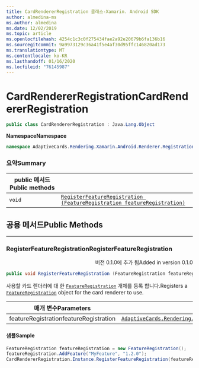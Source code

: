 ```yaml
---
title: CardRendererRegistration 클래스-Xamarin. Android SDK
author: almedina-ms
ms.author: almedina
ms.date: 12/02/2019
ms.topic: article
ms.openlocfilehash: 4254c1c3c0f275434fae2a92e20679b6fa136b16
ms.sourcegitcommit: 9a9973129c36a41f5e4af30d95ffc146820ad173
ms.translationtype: MT
ms.contentlocale: ko-KR
ms.lasthandoff: 01/16/2020
ms.locfileid: "76145987"
---
```

# <a name="cardrendererregistration"></a><span data-ttu-id="a7d49-102">CardRendererRegistration</span><span class="sxs-lookup"><span data-stu-id="a7d49-102">CardRendererRegistration</span></span>

```csharp
public class CardRendererRegistration : Java.Lang.Object
```

<span data-ttu-id="a7d49-103">**Namespace**</span><span class="sxs-lookup"><span data-stu-id="a7d49-103">**Namespace**</span></span>
```csharp
namespace AdaptiveCards.Rendering.Xamarin.Android.Renderer.Registration
```

### <a name="summary"></a><span data-ttu-id="a7d49-104">요약</span><span class="sxs-lookup"><span data-stu-id="a7d49-104">Summary</span></span>

| <span data-ttu-id="a7d49-105">public 메서드</span><span class="sxs-lookup"><span data-stu-id="a7d49-105">Public methods</span></span> | |
| --- | ---- |
| ```void``` | [```RegisterFeatureRegistration (FeatureRegistration featureRegistration)```](#registerfeatureregistration) |

## <a name="public-methods"></a><span data-ttu-id="a7d49-106">공용 메서드</span><span class="sxs-lookup"><span data-stu-id="a7d49-106">Public Methods</span></span>

--- 

### <a id="registerfeatureregistration"></a><span data-ttu-id="a7d49-107">RegisterFeatureRegistration</span><span class="sxs-lookup"><span data-stu-id="a7d49-107">RegisterFeatureRegistration</span></span>
<p style='text-align:right'><span data-ttu-id="a7d49-108">버전 0.1.0에 추가 됨</span><span class="sxs-lookup"><span data-stu-id="a7d49-108">Added in version 0.1.0</span></span></p>

```csharp
public void RegisterFeatureRegistration (FeatureRegistration featureRegistration)
```

<span data-ttu-id="a7d49-109">사용할 카드 렌더러에 대 한 [```FeatureRegistration```](adaptivecards-rendering-xamarin-android-objectmodel-featureregistration.md) 개체를 등록 합니다.</span><span class="sxs-lookup"><span data-stu-id="a7d49-109">Registers a [```FeatureRegistration```](adaptivecards-rendering-xamarin-android-objectmodel-featureregistration.md) object for the card renderer to use.</span></span>

| <span data-ttu-id="a7d49-110">매개 변수</span><span class="sxs-lookup"><span data-stu-id="a7d49-110">Parameters</span></span> | |
| --- | --- |
| <span data-ttu-id="a7d49-111">featureRegistration</span><span class="sxs-lookup"><span data-stu-id="a7d49-111">featureRegistration</span></span> | [```AdaptiveCards.Rendering.Xamarin.Android.ObjectModel.FeatureRegistration```](adaptivecards-rendering-xamarin-android-objectmodel-featureregistration.md) |

#### <a name="sample"></a><span data-ttu-id="a7d49-112">샘플</span><span class="sxs-lookup"><span data-stu-id="a7d49-112">Sample</span></span>

```csharp
FeatureRegistration featureRegistration = new FeatureRegistration();
featureRegistration.AddFeature("MyFeature", "1.2.0");
CardRendererRegistration.Instance.RegisterFeatureRegistration(featureRegistration);
```